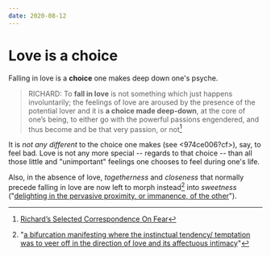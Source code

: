 ```yaml
---
date: 2020-08-12
---
```


# Love is a choice

Falling in love is a **choice** one makes deep down one's psyche.

> RICHARD: To **fall in love** is not something which just happens involuntarily; the feelings of love are aroused by the presence of the potential lover and it is **a choice made deep-down**, at the core of one’s being, to either go with the powerful passions engendered, and thus become and be that very passion, or not[^richard]

[^richard]: [Richard’s Selected Correspondence On Fear](http://actualfreedom.com.au/richard/selectedcorrespondence/sc-fear2.htm)

It is *not any different* to the choice one makes (see <974ce006?cf>), say, to feel bad. Love is not any more special -- regards to that choice -- than all those little and "unimportant" feelings one chooses to feel during one's life.

Also, in the absence of love, *togetherness* and *closeness* that normally precede falling in love are now left to morph instead[^bif] into *sweetness* ("[delighting in the pervasive proximity, or immanence, of the other](http://www.actualfreedom.com.au/richard/selectedcorrespondence/sc-intimacy.htm)").

[^bif]: "[a bifurcation manifesting where the instinctual tendency/ temptation was to veer off in the direction of love and its affectuous intimacy](http://www.actualfreedom.com.au/richard/selectedcorrespondence/sc-intimacy.htm)"
